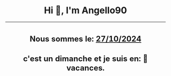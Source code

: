 <h1 align='center'>Hi 👋, I'm Angello90</h1>
<div align='center'>

|<h2 align='center'>Nous sommes le: <u>27/10/2024</u></h2><h2 align='center'>c'est un dimanche et je suis  en: 🌴 vacances.</h2>|
|---
</div>